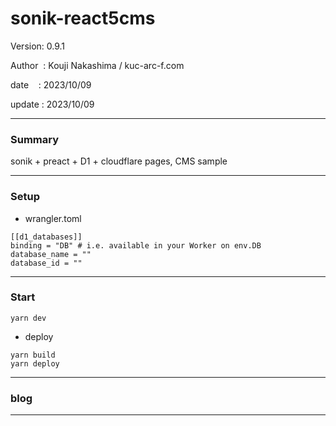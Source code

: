 ﻿# sonik-react5cms

 Version: 0.9.1

 Author  : Kouji Nakashima / kuc-arc-f.com

 date    : 2023/10/09 

 update  : 2023/10/09
***
### Summary

sonik + preact + D1 + cloudflare pages, CMS sample

***
### Setup
* wrangler.toml

```
[[d1_databases]]
binding = "DB" # i.e. available in your Worker on env.DB
database_name = ""
database_id = ""
```

***
### Start

```
yarn dev
```
* deploy

```
yarn build
yarn deploy
```
***
### blog 

***

